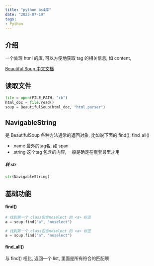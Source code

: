 ```yaml
---
title: "python bs4库"
date: "2023-07-19"
tags:
- Python
---
```

## 介绍
一个处理 html 的库, 可以方便地获取 tag 的相关信息, 如 content, 

[Beautiful Soup 中文文档](https://beautifulsoup.cn/#id17)

## 读取文件

```python
file = open(FILE_PATH, "rb")
html_doc = file.read()
soup = BeautifulSoup(html_doc, "html.parser")
```

## NavigableString
是 BeautifulSoup 各种方法通常的返回对象, 比如说下面的 find(), find_all()

- .name 最外的tag名, 如 span
- .string 这个tag 包含的内容, 一般是确定在嵌套最里才用

##### 转 str
```python
str(NavigableString)
```

## 基础功能

#### find()
```python
# 找到第一个 class包含noselect 的 <a> 标签
a = soup.find("a", "noselect") 

# 找到第一个 class包含noselect 的 <a> 标签
a = soup.find("a", "noselect") 
```

#### find_all()
与 find() 相比, 返回一个 list, 里面是所有符合的匹配项